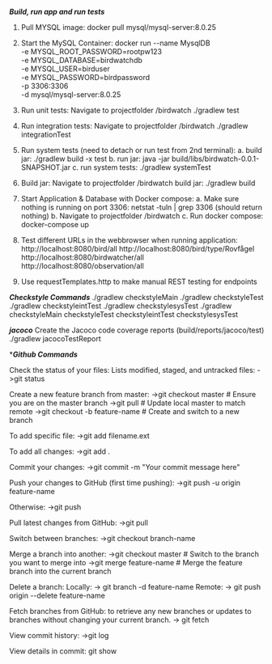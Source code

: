 ***Build, run app and run tests***

1. Pull MYSQL image:
docker pull mysql/mysql-server:8.0.25

2. Start the MySQL Container:
docker run --name MysqlDB \
-e MYSQL_ROOT_PASSWORD=rootpw123 \
-e MYSQL_DATABASE=birdwatchdb \
-e MYSQL_USER=birduser \
-e MYSQL_PASSWORD=birdpassword \
-p 3306:3306 \
-d mysql/mysql-server:8.0.25

3. Run unit tests:
Navigate to projectfolder /birdwatch
./gradlew test

4. Run integration tests:
   Navigate to projectfolder /birdwatch
   ./gradlew integrationTest

5. Run system tests (need to detach or run test from 2nd terminal):
   a. build jar: ./gradlew build -x test 
   b. run jar: java -jar build/libs/birdwatch-0.0.1-SNAPSHOT.jar
   c. run system tests: ./gradlew systemTest

6. Build jar:
   Navigate to projectfolder /birdwatch
   build jar: ./gradlew build

7. Start Application & Database with Docker compose:
   a. Make sure nothing is running on port 3306: netstat -tuln | grep 3306 (should return nothing)
   b. Navigate to projectfolder /birdwatch
   c. Run docker compose: docker-compose up

8.    Test different URLs in the webbrowser when running application:
      http://localhost:8080/bird/all
      http://localhost:8080/bird/type/Rovfågel
      http://localhost:8080/birdwatcher/all
      http://localhost:8080/observation/all

9. Use requestTemplates.http to make manual REST testing for endpoints

***Checkstyle Commands***
./gradlew checkstyleMain
./gradlew checkstyleTest
./gradlew checkstyleintTest
./gradlew checkstylesysTest
./gradlew checkstyleMain checkstyleTest checkstyleintTest checkstylesysTest

***jacoco***
Create the Jacoco code coverage reports
(build/reports/jacoco/test)
./gradlew jacocoTestReport


****Github Commands***

Check the status of your files: Lists modified, staged, and untracked files:
->git status

Create a new feature branch from master:
->git checkout master          # Ensure you are on the master branch
->git pull                     # Update local master to match remote
->git checkout -b feature-name # Create and switch to a new branch

To add specific file:
->git add filename.ext

To add all changes:
->git add .

Commit your changes:
->git commit -m "Your commit message here"

Push your changes to GitHub (first time pushing):
->git push -u origin feature-name

Otherwise:
->git push

Pull latest changes from GitHub:
->git pull

Switch between branches:
->git checkout branch-name

Merge a branch into another: 
->git checkout master           # Switch to the branch you want to merge into
->git merge feature-name        # Merge the feature branch into the current branch

Delete a branch:
Locally: -> git branch -d feature-name
Remote: -> git push origin --delete feature-name

Fetch branches from GitHub:
to retrieve any new branches or updates to branches 
without changing your current branch.
-> git fetch

View commit history:
->git log

View details in commit:
git show <git-sha>

